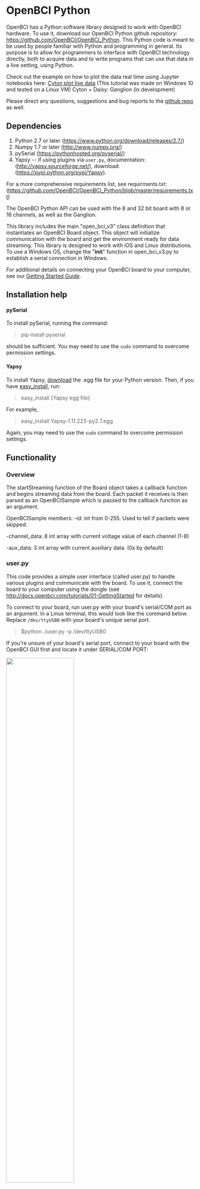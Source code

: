 # OpenBCI Python

OpenBCI has a Python software library designed to work with OpenBCI hardware. To use it, download our OpenBCI Python github repository: https://github.com/OpenBCI/OpenBCI_Python. This Python code is meant to be used by people familiar with Python and programming in general. Its purpose is to allow for programmers to interface with OpenBCI technology directly, both to acquire data and to write programs that can use that data in a live setting, using Python.

Check out the example on how to plot the data real time using Jupyter notebooks here:
[Cyton plot live data](https://github.com/andreaortuno/Plotting_OpenBCI_Cyton_Data_live) (This tutorial was made on Windows 10 and tested on a Linux VM)
Cyton + Daisy:
Ganglion (in development)

Please direct any questions, suggestions and bug reports to the [github repo](https://github.com/OpenBCI/OpenBCI_Python) as well.

## Dependencies

 1. Python 2.7 or later (https://www.python.org/download/releases/2.7/)
 2. Numpy 1.7 or later (http://www.numpy.org/)
 3. pySerial (https://pythonhosted.org/pyserial/)
 3. Yapsy -- if using plugins via `user.py`, documentation: (http://yapsy.sourceforge.net/), download: (https://pypi.python.org/pypi/Yapsy).

For a more comprehensive requirements list, see requirments.txt: (https://github.com/OpenBCI/OpenBCI_Python/blob/master/requirements.txt)

The OpenBCI Python API can be used with the 8 and 32 bit board with 8 or 16 channels, as well as the Ganglion.

This library includes the main "open_bci_v3" class definition that instantiates an OpenBCI Board object. This object will initialize communication with the board and get the environment ready for data streaming. This library is designed to work with iOS and Linux distributions. To use a Windows OS, change the "__init__" function in open_bci_v3.py to establish a serial connection in Windows.

For additional details on connecting your OpenBCI board to your computer, see our [Getting Started Guide](http://docs.openbci.com/tutorials/01-GettingStarted).

## Installation help

#### pySerial
To install pySerial, running the command:

> pip install pyserial

should be sufficient. You may need to use the `sudo` command to overcome permission settings.

#### Yapsy
To install Yapsy, [download](https://pypi.python.org/pypi/Yapsy) the .egg file for your Python version. Then, if you have [easy_install](http://peak.telecommunity.com/DevCenter/EasyInstall#installation-instructions), run:

> easy_install {Yapsy egg file}

For example,

> easy_install Yapsy-1.11.223-py2.7.egg

Again, you may need to use the `sudo` command to overcome permission settings.

## Functionality

### Overview

The startStreaming function of the Board object takes a callback function and begins streaming data from the board. Each packet it receives is then parsed as an OpenBCISample which is passed to the callback function as an argument.

OpenBCISample members:
-id:
	int from 0-255. Used to tell if packets were skipped.

-channel_data:
	8 int array with current voltage value of each channel (1-8)

-aux_data:
	3 int array with current auxiliary data. (0s by default)

### user.py

This code provides a simple user interface (called user.py) to handle various plugins and communicate with the board. To use it, connect the board to your computer using the dongle (see http://docs.openbci.com/tutorials/01-GettingStarted for details).

To connect to your board, run user.py with your board's serial/COM port as an argument. In a Linux terminal, this would look like the command below. Replace `/dev/ttyUSB0` with your board's unique serial port.

> $python ./user.py -p /dev/ttyUSB0

If you're unsure of your board's serial port, connect to your board with the OpenBCI GUI first and locate it under SERIAL/COM PORT:

<img src="https://github.com/OpenBCI/Docs/blob/master/assets/images/Third_party_software/cyton_serial_name.png?raw=true" width="60%">

Running user.py like in the command above should establish a serial connection and reset the board to default settings. When a '-->' appears, you can type a character (character map http://docs.openbci.com/software/01-OpenBCI_SDK)  that will be sent to the board using ser.write. This allows you to change the settings on the board.

A good first test is to try is to type '?':
>--> ?

This should output the current configuration settings on the board.

Another test would be to change the board settings so that all the pins in the board are internally connected to a test (square) wave. To do this, type:

>--> [

Alternatively, there are 6 test signals pre configured:

> --> /test0 (connect all pins to ground)

> --> /test1 (connect all pins to vcc)

> --> /test2 (Connecting pins to low frequency 1x amp signal)

> --> /test3 (Connecting pins to high frequency 1x amp signal)

> --> /test4 (Connecting pins to low frequency 2x amp signal)

> --> /test5 (Connecting pins to high frequency 2x amp signal)

The / is used in the interface to execute a pre-configured command. Writing anything without a preceding '/' will automatically write those characters, one by one, to the board.

For example, writing

> -->x3020000X

will do the following:

‘x’ enters Channel Settings mode. Channel 3 is set up to be powered up, with gain of 2, normal input, removed from BIAS generation, removed from SRB2, removed from SRB1. The final ‘X’ latches the settings to the ADS1299 channel settings register.

Pre-configured commands that use the / prefix are:

test (As explained above)

> --> /test4

start selected plugins (see below)

> --> /start

Adding the argument "T:number" will set a timeout on the start command.

> --> /start T:5

Stop the steam to issue new commands

> --> /stop

#### Useful commands:

Writting to SD card a high frequency square wave (test5) for 3 seconds:
```
$ python user.py -p /dev/ttyUSB0
User serial interface enabled...
Connecting to  /dev/ttyUSB0
Serial established...
View command map at http://docs.openbci.com.
Type start to run. Type /exit to exit.

-->
OpenBCI V3 8bit Board
Setting ADS1299 Channel Values
ADS1299 Device ID: 0x3E
LIS3DH Device ID: 0x33
Free RAM: 447
$$$
--> /test5
Warning: Connecting pins to high frequency 2x amp signal

--> a
Corresponding SD file OBCI_18.TXT$$$
--> /start T:3

```

NOTES:

When writing to the board and expecting a response, give the board a second. It sometimes lags and requires
the user to hit enter on the user.py script until you get a response.

### Plugins

#### Use plugins

Select the print plugin:

> $python user.py -p /dev/ttyUSB0 --add print

Plugin with optional parameter:

> $python user.py -p /dev/ttyUSB0 --add csv_collect record.csv

Select several plugins, e.g. streaming to OSC and displaying effective sample rate:

> $python user.py -p /dev/ttyUSB0 --add streamer_osc --add sample_rate

Note: type `/start` to launch the selected plugins.

#### Create new plugins

Add new functionalities to user.py by creating new scripts inside the `plugins` folder. You class must inherit from yapsy.IPlugin, see below a minimal example with `print` plugin:

```python
	import plugin_interface as plugintypes

	class PluginPrint(plugintypes.IPluginExtended):
		def activate(self):
			print "Print activated"

		def deactivate(self):
			print "Goodbye"

		def show_help(self):
			print "I do not need any parameter, just printing stuff."

		# called with each new sample
		def __call__(self, sample):
			print "----------------"
			print("%f" %(sample.id))
			print sample.channel_data
			print sample.aux_data
```

Describe your plugin with a corresponding `print.yapsy-plugin`:

```
	[Core]
	Name = print
	Module = print

	[Documentation]
	Author = Various
	Version = 0.1
	Description = Print board values on stdout
```


You're done, your plugin should be automatically detected by `user.py`.

#### Existing plugins

* `print`: Display sample values -- *verbose* output!

* `csv_collect`: Export data to a csv file.

* `sample_rate`: Print effective sampling rate averaged over XX seconds (default: 10).

* `streamer_tcp`: Acts as a TCP server, using a "raw" protocol to send value.
	* The stream can be acquired with [OpenViBE](http://openvibe.inria.fr/) acquisition server, selecting telnet, big endian, float 32 bits, forcing 250 sampling rate (125 if daisy mode is used).
	* Default IP: localhost, default port: 12345

* `streamer_osc`: Data is sent through OSC (UDP layer).
	* Default IP: localhost, default port: 12345, default stream name: `/openbci`
	* Requires pyosc. On linux type either `pip install --pre pyosc` as root, or `pip install --pre --user`.

* `udp_server`: Very simple UDP server that sends data as json. Made to work with: https://github.com/OpenBCI/OpenBCI_Node
	* Default IP: 127.0.0.1, default port: 8888

* `streamer_lsl`: Data is sent through [LSL](https://code.google.com/p/labstreaminglayer/).
	* Default EEG stream name "OpenBCI_EEG", ID "openbci_eeg_id1"; default AUX stream name "OpenBCI_AUX", ID "openbci_aux_id1".
	* Requires LSL library. Download last version from offcial site, e.g., ftp://sccn.ucsd.edu/pub/software/LSL/SDK/liblsl-Python-1.10.2.zip and unzip files in a "lib" folder at the same level as `user.py`.

Tip: Type `python user.py --list` to list available plugins and `python user.py --help [plugin_name]` to get more information.

### Scripts

In the `scripts` folder you will find code snippets that use directly the `OpenBCIBoard` class from `open_bci_v3.py`.

Note: copy `open_bci_v3.py` there if you want to run the code -- no proper package yet.

* `test.py`: minimal example, printing values.
* `stream_data.py` a version of a TCP streaming server that somehow oversamples OpenBCI from 250 to 256Hz.
* `upd_server.py` *DEPRECATED* (Use Plugin): see https://github.com/OpenBCI/OpenBCI_Node for implementation example.
